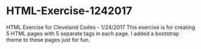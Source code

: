 # HTML-Exercise-1242017
HTML Exercise for Cleveland Codes - 1/24/2017
This exercise is for creating 5 HTML pages with 5 separate tags in each page.
I added a bootstrap theme to these pages just for fun.
